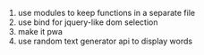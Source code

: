 1. use modules to keep functions in a separate file
2. use bind for jquery-like dom selection
3. make it pwa
4. use random text generator api to display words
